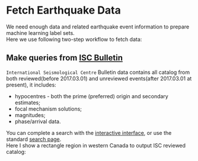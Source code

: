 Fetch Earthquake Data 
====================
  We need enough data and related earthquake event information to prepare machine learning label sets. <br>
  Here we use following two-step workflow to fetch data: <br>
  ## Make queries from [ISC Bulletin](http://isc-mirror.iris.washington.edu/iscbulletin/search/bulletin/interactive/)<br>
  `International Seismological Centre` Bulletin data contains all catalog from both reviewed(before 2017.03.01) and unreviewed events(after 2017.03.01 at present),
  it includes:<br>
  * hypocentres - both the prime (preferred) origin and secondary estimates;
  * focal mechanism solutions;
  * magnitudes;
  * phase/arrival data.<br>
  
  You can complete a search with the [interactive interface](http://isc-mirror.iris.washington.edu/iscbulletin/search/bulletin/interactive/), or use the standard [search page](http://isc-mirror.iris.washington.edu/iscbulletin/search/bulletin/).<br>
  Here I show a rectangle region in western Canada to output ISC reviewed catalog:<br>
  
  
